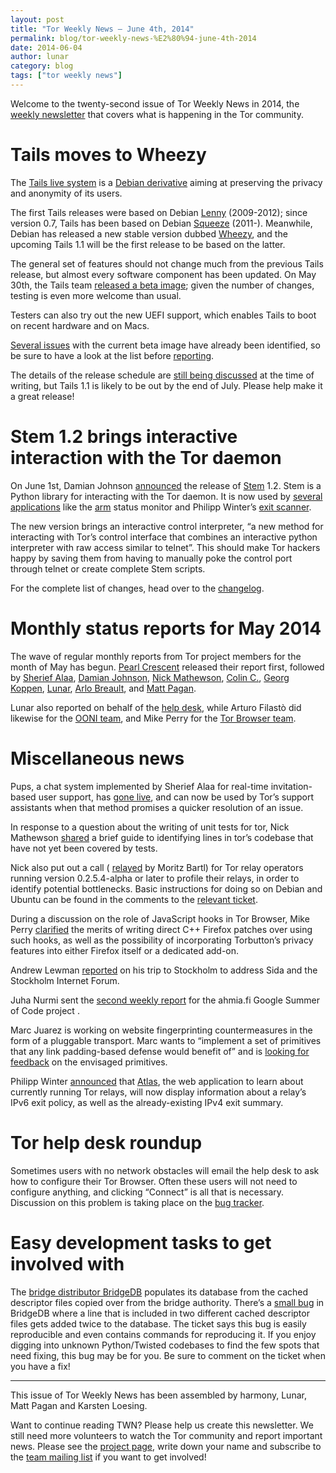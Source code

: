 ```yaml
---
layout: post
title: "Tor Weekly News — June 4th, 2014"
permalink: blog/tor-weekly-news-%E2%80%94-june-4th-2014
date: 2014-06-04
author: lunar
category: blog
tags: ["tor weekly news"]
---
```


Welcome to the twenty-second issue of Tor Weekly News in 2014, the [weekly newsletter](https://lists.torproject.org/cgi-bin/mailman/listinfo/tor-news) that covers what is happening in the Tor community.

# Tails moves to Wheezy

The [Tails live system](https://tails.boum.org/) is a [Debian derivative](https://wiki.debian.org/Derivatives) aiming at preserving the privacy and anonymity of its users.

The first Tails releases were based on Debian [Lenny](https://www.debian.org/releases/lenny/) (2009-2012); since version 0.7, Tails has been based on Debian [Squeeze](https://www.debian.org/releases/squeeze/) (2011-). Meanwhile, Debian has released a new stable version dubbed [Wheezy](https://www.debian.org/releases/wheezy/), and the upcoming Tails 1.1 will be the first release to be based on the latter.

The general set of features should not change much from the previous Tails release, but almost every software component has been updated. On
May 30th, the Tails team [released a beta image](https://tails.boum.org/news/test_1.1-beta1/); given the number of changes, testing is even more welcome than usual.

Testers can also try out the new UEFI support, which enables Tails to boot on recent hardware and on Macs.

[Several issues](https://tails.boum.org/news/test_1.1-beta1/#index3h1) with the current beta image have already been identified, so be sure to have a look at the list before [reporting](https://tails.boum.org/doc/first_steps/bug_reporting/).

The details of the release schedule are [still being discussed](https://mailman.boum.org/pipermail/tails-dev/2014-May/005917.html) at the time of writing, but Tails 1.1 is likely to be out by the end of July. Please help make it a great release!

# Stem 1.2 brings interactive interaction with the Tor daemon

On June 1st, Damian Johnson [announced](https://blog.torproject.org/blog/stem-release-12) the release of [Stem](https://stem.torproject.org/) 1.2. Stem is a Python library for interacting with the Tor daemon. It is now used by [several applications](https://stem.torproject.org/tutorials/double_double_toil_and_trouble.html) like the [arm](https://www.atagar.com/arm/) status monitor and Philipp Winter’s [exit scanner](http://www.cs.kau.se/philwint/spoiled_onions/).

The new version brings an interactive control interpreter, “a new method for interacting with Tor’s control interface that combines an interactive python interpreter with raw access similar to telnet”. This should make Tor hackers happy by saving them from having to manually poke the control port through telnet or create complete Stem scripts.

For the complete list of changes, head over to the [changelog](https://stem.torproject.org/change_log.html#version-1-2).

# Monthly status reports for May 2014

The wave of regular monthly reports from Tor project members for the month of May has begun. [Pearl Crescent](https://lists.torproject.org/pipermail/tor-reports/2014-May/000539.html) released their report first, followed by [Sherief Alaa](https://lists.torproject.org/pipermail/tor-reports/2014-May/000540.html), [Damian Johnson](https://lists.torproject.org/pipermail/tor-reports/2014-June/000542.html), [Nick Mathewson](https://lists.torproject.org/pipermail/tor-reports/2014-June/000543.html), [Colin C.](https://lists.torproject.org/pipermail/tor-reports/2014-June/000544.html), [Georg Koppen](https://lists.torproject.org/pipermail/tor-reports/2014-June/000545.html), [Lunar](https://lists.torproject.org/pipermail/tor-reports/2014-June/000546.html), [Arlo Breault](https://lists.torproject.org/pipermail/tor-reports/2014-June/000548.html), and [Matt Pagan](https://lists.torproject.org/pipermail/tor-reports/2014-June/000550.html).

Lunar also reported on behalf of the [help desk](https://lists.torproject.org/pipermail/tor-reports/2014-June/000541.html), while Arturo Filastò did likewise for the [OONI team](https://lists.torproject.org/pipermail/tor-reports/2014-June/000547.html), and Mike Perry for the [Tor Browser team](https://lists.torproject.org/pipermail/tor-reports/2014-June/000549.html).

# Miscellaneous news

Pups, a chat system implemented by Sherief Alaa for real-time invitation-based user support, has [gone live](https://bugs.torproject.org/11657), and can now be used by Tor’s support assistants when that method promises a quicker resolution of an issue.

In response to a question about the writing of unit tests for tor, Nick Mathewson [shared](https://lists.torproject.org/pipermail/tor-dev/2014-June/006933.html) a brief guide to identifying lines in tor’s codebase that have not yet been covered by tests.

Nick also put out a call ( [relayed](https://lists.torproject.org/pipermail/tor-relays/2014-May/004617.html) by Moritz Bartl) for Tor relay operators running version 0.2.5.4-alpha or later to profile their relays, in order to identify potential bottlenecks. Basic instructions for doing so on Debian and Ubuntu can be found in the comments to the [relevant ticket](https://bugs.torproject.org/11332).

During a discussion on the role of JavaScript hooks in Tor Browser, Mike Perry [clarified](https://lists.torproject.org/pipermail/tbb-dev/2014-June/000074.html) the merits of writing direct C++ Firefox patches over using such hooks, as well as the possibility of incorporating Torbutton’s privacy features into either Firefox itself or a dedicated add-on.

Andrew Lewman [reported](https://lists.torproject.org/pipermail/tor-reports/2014-May/000538.html) on his trip to Stockholm to address Sida and the Stockholm Internet Forum.

Juha Nurmi sent the [second weekly report](https://lists.torproject.org/pipermail/tor-reports/2014-May/000537.html) for the ahmia.fi Google Summer of Code project .

Marc Juarez is working on website fingerprinting countermeasures in the form of a pluggable transport. Marc wants to “implement a set of primitives that any link padding-based defense would benefit of” and is [looking for feedback](https://lists.torproject.org/pipermail/tor-dev/2014-May/006918.html) on the envisaged primitives.

Philipp Winter [announced](https://lists.torproject.org/pipermail/tor-relays/2014-May/004620.html) that [Atlas](https://atlas.torproject.org), the web application to learn about currently running Tor relays, will now display information about a relay’s IPv6 exit policy, as well as the already-existing IPv4 exit summary.

# Tor help desk roundup

Sometimes users with no network obstacles will email the help desk to ask how to configure their Tor Browser. Often these users will not need to configure anything, and clicking “Connect” is all that is necessary. Discussion on this problem is taking place on the [bug tracker](https://bugs.torproject.org/12164).

# Easy development tasks to get involved with

The [bridge distributor BridgeDB](https://bridges.torproject.org/) populates its database from the cached descriptor files copied over from the bridge authority. There’s a [small bug](https://bugs.torproject.org/11216) in BridgeDB where a line that is included in two different cached descriptor files gets added twice to the database. The ticket says this bug is easily reproducible and even contains commands for reproducing it. If you enjoy digging into unknown Python/Twisted codebases to find the few spots that need fixing, this bug may be for you. Be sure to comment on the ticket when you have a fix!

* * *

This issue of Tor Weekly News has been assembled by harmony, Lunar, Matt Pagan and Karsten Loesing.

Want to continue reading TWN? Please help us create this newsletter. We still need more volunteers to watch the Tor community and report important news. Please see the [project page](https://trac.torproject.org/projects/tor/wiki/TorWeeklyNews), write down your name and subscribe to the [team mailing list](https://lists.torproject.org/cgi-bin/mailman/listinfo/news-team) if you want to get involved!


